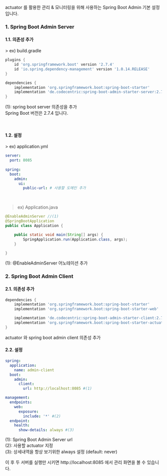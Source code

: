 actuator 를 활용한 관리 & 모니터링을 위해 사용하는 Spring Boot Admin 기본 설정입니다.
<br>

<h3>1. Spring Boot Admin Server</h3>

<h4>1.1. 의존성 추가</h4>
> ex) build.gradle

~~~gradle
plugins {
    id 'org.springframework.boot' version '2.7.4'
    id 'io.spring.dependency-management' version '1.0.14.RELEASE'
}

dependencies {
    implementation 'org.springframework.boot:spring-boot-starter'
    implementation 'de.codecentric:spring-boot-admin-starter-server:2.7.5' // (1)
}
~~~
(1): spring boot server 의존성을 추가 <br>
Spring Boot 버전은 2.7.4 입니다.

<br>

<h4>1.2. 설정</h4>
> ex) application.yml

~~~yml
server:
  port: 8085
  
spring:
  boot:
    admin:
      ui:
        public-url: # 사용할 도메인 추가
~~~

<br>

> ex) Application.java

~~~java
@EnableAdminServer //(1)
@SpringBootApplication
public class Application {

    public static void main(String[] args) {
        SpringApplication.run(Application.class, args);
    }

}
~~~
(1): @EnableAdminServer 어노테이션 추가

<h3>2. Spring Boot Admin Client</h3>

<h4>2.1. 의존성 추가</h4>

~~~gradle
dependencies {
	implementation 'org.springframework.boot:spring-boot-starter'
	implementation 'org.springframework.boot:spring-boot-starter-web'

	implementation 'de.codecentric:spring-boot-admin-starter-client:2.7.5'
	implementation 'org.springframework.boot:spring-boot-starter-actuator'
}
~~~

actuator 와 spring boot admin client 의존성 추가
<br>

<h4>2.2. 설정</h4>

~~~yml
spring:
  application:
    name: admin-client
  boot:
    admin:
      client:
        url: http://localhost:8085 #(1)

management:
  endpoints:
    web:
      exposure:
        include: '*' #(2)
  endpoint:
    health:
      show-details: always #(3)
~~~

(1): Spring Boot Admin Server url <br>
(2): 사용할 actuator 지정 <br>
(3): 상세내역을 항상 보기위한 always 설정 (default: never) <br>

이 후 두 서버를 실행만 시키면 http://localhost:8085 에서 관리 화면을 볼 수 있습니다.
